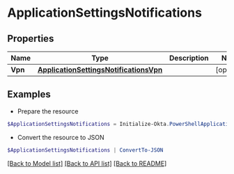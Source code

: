# ApplicationSettingsNotifications
## Properties

Name | Type | Description | Notes
------------ | ------------- | ------------- | -------------
**Vpn** | [**ApplicationSettingsNotificationsVpn**](ApplicationSettingsNotificationsVpn.md) |  | [optional] 

## Examples

- Prepare the resource
```powershell
$ApplicationSettingsNotifications = Initialize-Okta.PowerShellApplicationSettingsNotifications  -Vpn null
```

- Convert the resource to JSON
```powershell
$ApplicationSettingsNotifications | ConvertTo-JSON
```

[[Back to Model list]](../README.md#documentation-for-models) [[Back to API list]](../README.md#documentation-for-api-endpoints) [[Back to README]](../README.md)

